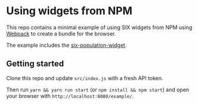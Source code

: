 # Using widgets from NPM
This repo contains a minimal example of using SIX widgets from NPM using [Webpack](https://webpack.github.io/) to create a bundle for the browser.

The example includes the [six-population-widget](https://www.npmjs.com/package/six-population-widget).

## Getting started

Clone this repo and update `src/index.js` with a fresh API token.

Then run `yarn && yarn run start` (or `npm install && npm start`) and open your browser with `http://localhost:8080/example/`.
